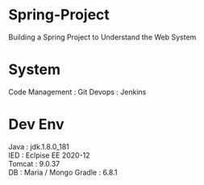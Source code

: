 # Spring-Project
Building a Spring Project to Understand the Web System

# System
Code Management : Git
Devops : Jenkins

# Dev Env
Java : jdk.1.8.0_181 <br/>
IED : Eclpise EE 2020-12<br/>
Tomcat : 9.0.37<br/>
DB : Maria / Mongo
Gradle : 6.8.1
